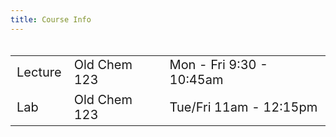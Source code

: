 ```yaml
---
title: Course Info
---
```


<style>
  .column {
  width: 100%;
  }

  table {
  width: 100%;
  font-size: 20px;
  font-weight: 400;
  }
  
</style>

<div class = "column">
<table>
<tbody>
  <tr>
    <td class="tg-0pky">Lecture</td>
    <td class="tg-0pky">Old Chem 123</td>
    <td class="tg-0pky">Mon - Fri 9:30 - 10:45am</td>
  </tr>
  <tr>
    <td class="tg-0pky">Lab</td>
    <td class="tg-0pky">Old Chem 123</td>
    <td class="tg-0pky">Tue/Fri 11am - 12:15pm</td>
  </tr>
</tbody>
</table>
</div>

